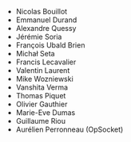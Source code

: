 * Nicolas Bouillot
* Emmanuel Durand
* Alexandre Quessy
* Jérémie Soria
* François Ubald Brien
* Michał Seta
* Francis Lecavalier
* Valentin Laurent
* Mike Wozniewski
* Vanshita Verma
* Thomas Piquet
* Olivier Gauthier
* Marie-Eve Dumas
* Guillaume Riou
* Aurélien Perronneau (OpSocket)
